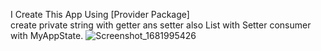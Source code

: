 I Create This App Using [Provider Package]  
create private string  with getter ans setter also List with Setter
consumer with MyAppState.
![Screenshot_1681995426](https://user-images.githubusercontent.com/104686607/233379556-fa139358-4925-49df-8dcb-d0f15092abc7.png,width=200)

